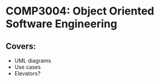 # COMP3004: Object Oriented Software Engineering

## Covers:
- UML diagrams
- Use cases
- Elevators?
